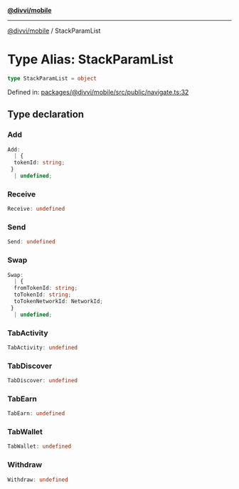 [**@divvi/mobile**](../README.md)

---

[@divvi/mobile](../README.md) / StackParamList

# Type Alias: StackParamList

```ts
type StackParamList = object
```

Defined in: [packages/@divvi/mobile/src/public/navigate.ts:32](https://github.com/divvi-xyz/divvi-mobile/blob/main/packages/@divvi/mobile/src/public/navigate.ts#L32)

## Type declaration

### Add

```ts
Add:
  | {
  tokenId: string;
 }
  | undefined;
```

### Receive

```ts
Receive: undefined
```

### Send

```ts
Send: undefined
```

### Swap

```ts
Swap:
  | {
  fromTokenId: string;
  toTokenId: string;
  toTokenNetworkId: NetworkId;
 }
  | undefined;
```

### TabActivity

```ts
TabActivity: undefined
```

### TabDiscover

```ts
TabDiscover: undefined
```

### TabEarn

```ts
TabEarn: undefined
```

### TabWallet

```ts
TabWallet: undefined
```

### Withdraw

```ts
Withdraw: undefined
```
